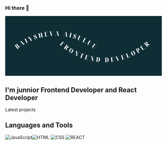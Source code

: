 ### Hi there 👋

<!--
**A1suluu/A1suluu** is a ✨ _special_ ✨ repository because its `README.md` (this file) appears on your GitHub profile.

Here are some ideas to get you started:

- 🔭 I’m currently working on ...
- 🌱 I’m currently learning ...
- 👯 I’m looking to collaborate on ...
- 🤔 I’m looking for help with ...
- 💬 Ask me about ...
- 📫 How to reach me: ...
- 😄 Pronouns: ...
- ⚡ Fun fact: ...
-->

![Header](https://github.com/A1suluu/A1suluu/blob/main/assets/Baiyshova%20Aisuluu1.png)

## I'm junnior Frontend Developer and React Developer

Latest projects

## Languages and Tools

![JavaScript](https://img.shields.io/badge/-JavaScript-073b4c?style=for-the-badge&logo=JavaScript)![HTML](https://img.shields.io/badge/-HTML-073b4c?style=for-the-badge&logo=HTML)
![CSS](https://img.shields.io/badge/-CSS-073b4c?style=for-the-badge&logo=CSS)
![REACT](https://img.shields.io/badge/-REACT-073b4c?style=for-the-badge&logo=REACT)

